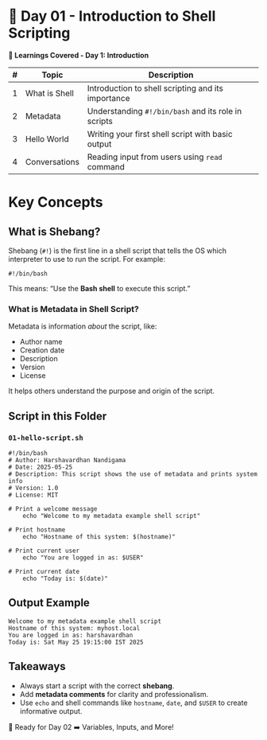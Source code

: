 # 📅 Day 01 - Introduction to Shell Scripting

**📘 Learnings Covered - Day 1: Introduction**

| # |   Topic       |                  Description                        |
| - | ------------- | --------------------------------------------------- |
| 1 | What is Shell | Introduction to shell scripting and its importance  |
| 2 | Metadata      | Understanding `#!/bin/bash` and its role in scripts |
| 3 | Hello World   | Writing your first shell script with basic output   |
| 4 | Conversations | Reading input from users using `read` command       |

#  Key Concepts

##  What is Shebang?

Shebang (`#!`) is the first line in a shell script that tells the OS which interpreter to use to run the script. For example:


    #!/bin/bash


This means: “Use the **Bash shell** to execute this script.”

### What is Metadata in Shell Script?

Metadata is information *about* the script, like:

* Author name
* Creation date
* Description
* Version
* License

It helps others understand the purpose and origin of the script.

##  Script in this Folder

### `01-hello-script.sh`

    #!/bin/bash
    # Author: Harshavardhan Nandigama
    # Date: 2025-05-25
    # Description: This script shows the use of metadata and prints system info
    # Version: 1.0
    # License: MIT

    # Print a welcome message
        echo "Welcome to my metadata example shell script"

    # Print hostname
        echo "Hostname of this system: $(hostname)"

    # Print current user
        echo "You are logged in as: $USER"

    # Print current date
        echo "Today is: $(date)"


## Output Example


    Welcome to my metadata example shell script
    Hostname of this system: myhost.local
    You are logged in as: harshavardhan
    Today is: Sat May 25 19:15:00 IST 2025


## Takeaways

* Always start a script with the correct **shebang**.
* Add **metadata comments** for clarity and professionalism.
* Use `echo` and shell commands like `hostname`, `date`, and `$USER` to create informative output.


📁 Ready for Day 02 ➡️ Variables, Inputs, and More!
